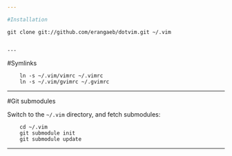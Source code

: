 ```yaml
---

#Installation  

``` 
    git clone git://github.com/erangaeb/dotvim.git ~/.vim  
```

---
```


#Symlinks

```
	ln -s ~/.vim/vimrc ~/.vimrc  
	ln -s ~/.vim/gvimrc ~/.gvimrc
```

---

#Git submodules

Switch to the `~/.vim` directory, and fetch submodules:

```
	cd ~/.vim  
	git submodule init  
	git submodule update
```

---
